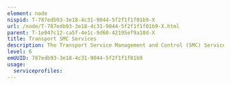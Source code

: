 ```yaml
---
element: node
nispid: T-787edb93-3e18-4c31-9044-5f2f1f1f01b9-X
url: /node/T-787edb93-3e18-4c31-9044-5f2f1f1f01b9-X.html
parent: T-1e047c12-ca5f-4e1c-9d60-42195ef9a10d-X
title: Transport SMC Services
description: The Transport Service Management and Control (SMC) Services provide the necessary means to implement and enforce SMC policies at the communications transport level. The Transport SMC Services are loosely based on the Information Technology Infrastructure Library (ITIL) Service Strategy. Examples of ITIL lifecycle process that can be employed are Strategy, Design, Transition, Operations, and Improvement. Within the context of SMC for all Communications Services, the functions and subsequent requirements on each the three layers - Communications Access Services, Transport Services and Transmission Services - experience a great overlap and high level of similarity. Therefore all SMC Services for these layers are defined under [[Communications Access SMC Services]], while they are valid for this layer just the same.
level: 6
emUUID: 787edb93-3e18-4c31-9044-5f2f1f1f01b9
usage:
  serviceprofiles:
---
```

